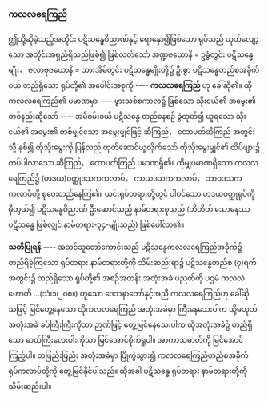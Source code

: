 ### ကလလရေကြည်

ဤသို့ဆိုခဲ့သည့်အတိုင်း ပဋိသန္ဓေဝိညာဏ်နှင့် ရောနှော၍ဖြစ်သော ရုပ်သည် ယုတ်လျော့သော အတိုင်းအရှည်ရှိသည်ဖြစ်၍ ဖြစ်လတ်သော် အဏ္ဍဇယောနိ = ဥခွံတွင်း ပဋိသန္ဓေမျိုး， ဇလာဗုဇယောနိ = သားအိမ်တွင်း ပဋိသန္ဓေမျိုးတို့၌ ဦးစွာ ပဋိသန္ဓေတည်စအခိုက်ဝယ် တည်ရှိသော ရုပ်တို့၏ အပေါင်းအစုကို ---- **ကလလရေကြည်** ဟု ခေါ်ဆို၏။ 
ထိုကလလရေကြည်၏ ပမာဏမှာ ---- ဖွားသစ်စကာလ၌ ဖြစ်သော သိုးငယ်၏ အမွေး၏ တစ်နည်းဆိုသော် ---- အမိဝမ်းဝယ် ပဋိသန္ဓေ တည်နေစဉ် ခွဲထုတ်၍ ယူရသော သိုးငယ်၏ အမွေး၏ တစ်မျှင်သော အမွေးမျှင်ဖြင့် ဆီကြည်， ထောပတ်ဆီကြည် အတွင်းသို့ နှစ်၍ ထိုသိုးမွေးကို ပြန်လည် ထုတ်ဆောင်ယူလိုက်သော် ထိုသိုးမွေးမျှင်၏ ထိပ်ဖျား၌ ကပ်ပါလာသော ဆီကြည်， ထောပတ်ကြည် ပမာဏရှိ၏။ 
ထိုမျှပမာဏရှိသော ကလလရေကြည်၌ (ဟဒယ)ဝတ္ထုဒသကကလာပ်， ကာယဒသကကလာပ်， ဘာဝဒသကကလာပ်တို့ စုဝေးတည်နေကြ၏။ 
ယင်းရုပ်တရားတို့တွင် ပါဝင်သော ဟဒယဝတ္ထုရုပ်ကို မှီတွယ်၍ ပဋိသန္ဓေဝိညာဏ် ဦးဆောင်သည့် နာမ်တရားစုသည် (တိဟိတ် သောမနဿပဋိသန္ဓေ ဖြစ်လျှင် နာမ်တရား-၃၄-မျိုးသည်) ဖြစ်ပေါ်လာ၏။

**သတိပြုရန်** ---- အသင်သူတော်ကောင်းသည် ပဋိသန္ဓေကလလရေကြည်အခိုက်၌ တည်ရှိခဲ့ကြသော ရုပ်တရား နာမ်တရားတို့ကို သိမ်းဆည်းရာ၌ ပဋိသန္ဓေတည်စ (၇)ရက်အတွင်း၌ တည်ရှိသော ရုပ်တို့၏ အစဉ်အတန်း အတုံးအခဲ ပညတ်ကို ပဌမံ ကလလံ ဟောတိ ...(သံ၊၁၊၂၀၈။) ဟူသော ဒေသနာတော်နှင့်အညီ ကလလရေကြည်ဟု ခေါ်ဆိုသဖြင့် မြင်တွေ့နေသော ထိုကလလရေကြည် အတုံးအခဲမှာ ကြီးနေသေးပါက သို့မဟုတ် အတုံးအခဲ ခပ်ကြီးကြီးကိုသာ ဉာဏ်ဖြင့် တွေ့မြင်နေသေးပါက ထိုအတုံးအခဲ၌ တည်ရှိသော ဓာတ်ကြီးလေးပါးကိုသာ မြင်အောင်စိုက်ရှုပါ။ 
အာကာသဓာတ်ကို မြင်အောင်ကြည့်ပါ။ 
တဖြည်းဖြည်း အတုံးအခဲမှာ ပြိုကွဲသွား၍ ကလလရေကြည်တည်စအခိုက် ရုပ်ကလာပ်တို့ကို တွေ့မြင်နိုင်ပါသည်။ 
ထိုအခါ ပဋိသန္ဓေ ရုပ်တရား နာမ်တရားတို့ကို သိမ်းဆည်းပါ။